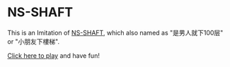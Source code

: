 # NS-SHAFT
This is an Imitation of [NS-SHAFT](https://en.wikipedia.org/wiki/NS-Shaft), which also named as "是男人就下100层" or "小朋友下樓梯".

[Click here to play](https://ipel.github.io/NS-SHAFT/) and have fun!
